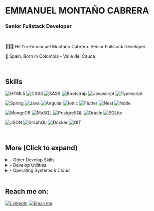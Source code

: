 # EMMANUEL MONTAÑO CABRERA

### Senior Fullstack Developer

</br>

👨🏻‍💻 Hi! I'm Emmanuel Montaño Cabrera. Senior Fullstack Developer

📍 Spain. Born in Colombia - Valle del Cauca

</br>

## Skills
![HTML5](https://img.shields.io/badge/-HTML5-%23E44D27?style=for-the-badge&logo=html5&logoColor=ffffff)
![CSS3](https://img.shields.io/badge/-CSS3-%230391cb?style=for-the-badge&logo=css3&logoColor=ffffff)
![SASS](https://img.shields.io/badge/-SASS-%23bf6190?style=for-the-badge&logo=sass&logoColor=ffffff)
![Bootstrap](https://img.shields.io/badge/-Bootstrap-%23563173?style=for-the-badge&logo=bootstrap&logoColor=ffffff)
![Javascript](https://img.shields.io/badge/-JavaScript-%23efd81e?style=for-the-badge&logo=JavaScript&logoColor=ffffff)
![Typescript](https://img.shields.io/badge/-Typescript-%233972c8?style=for-the-badge&logo=Typescript&logoColor=ffffff)

![Spring](https://img.shields.io/badge/spring-%236DB33F.svg?style=for-the-badge&logo=spring&logoColor=white)
![Java](https://img.shields.io/badge/java-%23ED8B00.svg?style=for-the-badge&logo=java&logoColor=white)
![Angular](https://img.shields.io/badge/-Angular-%23d70330?style=for-the-badge&logo=Angular&logoColor=ffffff)
![Ionic](https://img.shields.io/badge/-Ionic-%234c8aef?style=for-the-badge&logo=Ionic&logoColor=ffffff)
![Flutter](https://img.shields.io/badge/Flutter-%2302569B.svg?style=for-the-badge&logo=Flutter&logoColor=white)
![Nest](https://img.shields.io/badge/-Nestjs-%23d70330?style=for-the-badge&logo=Nestjs&logoColor=ffffff)
![Node](https://img.shields.io/badge/-Node-%237ec729?style=for-the-badge&logo=Node.js&logoColor=ffffff)

![MongoDB](https://img.shields.io/badge/-MongoDB-%233f2e1e?style=for-the-badge&logo=mongodb&logoColor=ffffff)
![MySQL](https://img.shields.io/badge/-MySQL-%23015e85?style=for-the-badge&logo=mysql&logoColor=ffffff)
![PostgreSQL](https://img.shields.io/badge/-PostgreSQL-%232f5e8e?style=for-the-badge&logo=postgresql&logoColor=ffffff)
![Oracle](https://img.shields.io/badge/-Oracle-%23e21921?style=for-the-badge&logo=oracle&logoColor=ffffff)
![SQLite](https://img.shields.io/badge/-SQLite-%233394d0?style=for-the-badge&logo=SQLite&logoColor=ffffff)


![JSON](https://img.shields.io/badge/-JSON-%23363636?style=for-the-badge&logo=JSON&logoColor=ffffff)
![GraphQL](https://img.shields.io/badge/-Graphql-%23da0593?style=for-the-badge&logo=Graphql&logoColor=ffffff)
![Docker](https://img.shields.io/badge/-Docker-%230d97e4?style=for-the-badge&logo=Docker&logoColor=ffffff)
![GIT](https://img.shields.io/badge/-Git-%23e84e32?style=for-the-badge&logo=GIT&logoColor=ffffff)

</br>

## More (Click to expand)


<details>
	<summary>- Other Develop Skills</summary>
	<ul>
		<li><b>Javascript</b>: Angular, Nodejs</li>
		<li><b>JAVA</b>:  I Love Java.</li>
		<li><b>DB</b>: PostgreSQL, MariaDB & MySQL, MongoDB, Oracle. </li>
		<li><b>API</b>: Nodejs, RestFUL, JSON, GraphQL.</li>
		<li><b>CMS</b>: Wordpress, WooCommerce, Moodle.</li>
		<li><b>Bash</b>: I love bash scripting to automate tasks.  </li>
		<li><b>Other</b>: Responsive design, MVC, MVVC, Scrum, Agile.</li>
    	</ul>
</details>

<details>
	<summary>- Develop Utilities</summary>
	<ul>
	       <li>Visual Studio Code.</li>
	       <li>Eclipse.</li>
           <li>Spring Tools.</li>
	       <li>Android Studio.</li>
	       <li>Postman.</li>
	       <li>Altair GraphQL.</li>
	       <li>JIRA.</li>
	</ul>
</details>

<details>
	<summary>- Operating Systems & Cloud</summary>
	<ul>
		<li><b>Systems</b>: Windows.</li>
		<li><b>VM</b>: Docker, VirtualBox.</li>
	</ul>
</details>

</br>


## Reach me on:

<a target="_blank" href="https://www.linkedin.com/in/ingecael"><img src="https://img.shields.io/badge/LinkedIn-%230077B5.svg?&style=for-the-badge&logo=linkedin&logoColor=white" alt="LinkedIn"></a>
<a  target="_blank" href="mailto:ingecael@gmail.com"><img src="https://img.shields.io/badge/Email me-%23EC5664.svg?&style=for-the-badge&logo=gmail&logoColor=white" alt="Email me"></a>
